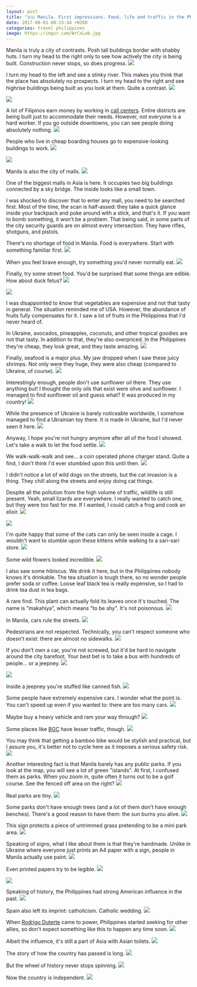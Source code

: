 ```yaml
---
layout: post
title: "🇵🇭 Manila. First impressions. Food, life and traffic in the Philippines"
date: 2017-08-01 00:23:44 +0200
categories: travel philippines
image: https://imgur.com/WrCxLwb.jpg
---
```


Manila is truly a city of contrasts. Posh tall buildings border with shabby
huts. I turn my head to the right only to see how actively the city is being
built. Construction never stops, so does progress.
<img src="https://imgur.com/WrCxLwb.jpg">

I turn my head to the left and see a stinky river. This makes you think that
the place has absolutely no prospects. I turn my head to the right and see
highrise buildings being built as you look at them. Quite a contrast.
<img src="https://imgur.com/RzknbqY.jpg">

<img src="https://imgur.com/JuJPHDp.jpg">

A lot of Filipinos earn money by working in [call
centers](https://en.wikipedia.org/wiki/Call_center_industry_in_the_Philippines).
Entire districts are being built just to accommodate their needs. However, not
everyone is a hard worker. If you go outside downtowns, you can see people doing
absolutely nothing.
<img src="/assets/images/i.png" data-echo="https://imgur.com/iUHtqkF.jpg">

People who live in cheap boarding houses go to expensive-looking buildings to
work.
<img src="/assets/images/i.png" data-echo="https://imgur.com/kVcjbTH.jpg">

<img src="/assets/images/i.png" data-echo="https://imgur.com/VWNzUTB.jpg">

Manila is also the city of malls.
<img src="/assets/images/i.png" data-echo="https://i.imgur.com/AYW1KOn.jpg">

One of the biggest malls in Asia is here. It occupies two big buildings
connected by a sky bridge. The inside looks like a small town.

I was shocked to discover that to enter any mall, you need to be searched
first. Most of the time, the scan is half-assed: they take a quick glance inside
your backpack and poke around with a stick, and that's it. If you want to bomb
something, it won't be a problem. That being said, in some parts of the city
security guards are on almost every intersection. They have rifles, shotguns,
and pistols.

There's no shortage of food in Manila. Food is everywhere. Start with something
familiar first.
<img src="/assets/images/i.png" data-echo="https://imgur.com/pxyp9Y6.jpg">

When you feel brave enough, try something you'd never normally eat.
<img src="/assets/images/i.png" data-echo="https://imgur.com/K5QQ54K.jpg">

Finally, try some street food. You'd be surprised that some things are
edible. How about duck fetus?
<img src="/assets/images/i.png" data-echo="https://imgur.com/S2ozWtG.jpg">

<img src="/assets/images/i.png" data-echo="https://imgur.com/5VaqZvD.jpg">

I was disappointed to know that vegetables are expensive and not that tasty in
general. The situation reminded me of USA. However, the abundance of fruits
fully compensates for it. I saw a lot of fruits in the Philippines that I'd
never heard of.

In Ukraine, avocados, pineapples, coconuts, and other tropical goodies are not
that tasty. In addition to that, they're also overpriced. In the Philippines
they're cheap, they look great, and they taste amazing.
<img src="/assets/images/i.png" data-echo="https://imgur.com/gocaI68.jpg">

Finally, seafood is a major plus. My jaw dropped when I saw these juicy shrimps.
Not only were they huge, they were also cheap (compared to Ukraine, of course).
<img src="/assets/images/i.png" data-echo="https://imgur.com/UFKESpM.jpg">

Interestingly enough, people don't use sunflower oil there. They use anything
but! I thought the only oils that exist were olive and sunflower. I managed to
find sunflower oil and guess what? It was produced in my country!
<img src="/assets/images/i.png" data-echo="https://imgur.com/2euJ60p.jpg">

While the presence of Ukraine is barely noticeable worldwide, I somehow managed
to find a Ukrainian toy there. It is made in Ukraine, but I'd never seen it
here.
<img src="/assets/images/i.png" data-echo="https://imgur.com/DMyUcMI.jpg">

Anyway, I hope you're not hungry anymore after all of the food I showed. Let's
take a walk to let the food settle.
<img src="/assets/images/i.png" data-echo="https://imgur.com/BE4FF2E.jpg">

We walk-walk-walk and see... a coin operated phone charger stand. Quite a find,
I don't think I'd ever stumbled upon this until then.
<img src="/assets/images/i.png" data-echo="https://imgur.com/7NiE1V1.jpg">

I didn't notice a lot of wild dogs on the streets, but the cat invasion is a
thing. They chill along the streets and enjoy doing cat things.

Despite all the pollution from the high volume of traffic, wildlife is still
present. Yeah, small lizards are everywhere. I really wanted to catch one, but
they were too fast for me. If I wanted, I could catch a frog and cook an elixir.
<img src="/assets/images/i.png" data-echo="https://imgur.com/5e1pofc.jpg">

<img src="/assets/images/i.png" data-echo="https://imgur.com/XVriDSH.jpg">

I'm quite happy that some of the cats can only be seen inside a cage. I wouldn't
want to stumble upon these kittens while walking to a sari-sari store.
<img src="/assets/images/i.png" data-echo="https://imgur.com/p9KnkLQ.jpg">

Some wild flowers looked incredible.
<img src="/assets/images/i.png" data-echo="https://imgur.com/6cgWgat.jpg">

I also saw some hibiscus. We drink it here, but in the Philippines nobody knows
it's drinkable. The tea situation is tough there, so no wonder people prefer
soda or coffee. Loose leaf black tea is really expensive, so I had to drink tea
dust in tea bags.

A rare find. This plant can actually fold its leaves once it's touched. The name
is "makahiya", which means "to be shy". It's not poisonous.
<img src="/assets/images/i.png" data-echo="https://imgur.com/VQQazkL.jpg">

In Manila, cars rule the streets.
<img src="/assets/images/i.png" data-echo="https://imgur.com/AhALyAE.jpg">

Pedestrians are not respected. Technically, you can't respect someone who
doesn't exist: there are almost no sidewalks.
<img src="/assets/images/i.png" data-echo="https://imgur.com/Damg0Kw.jpg">

If you don't own a car, you're not screwed, but it'd be hard to navigate around
the city barefoot. Your best bet is to take a bus with hundreds of people... or
a jeepney.
<img src="/assets/images/i.png" data-echo="https://imgur.com/hxQ9buP.jpg">

<img src="/assets/images/i.png" data-echo="https://imgur.com/7WqBNa1.jpg">

Inside a jeepney you're stuffed like canned fish.
<img src="/assets/images/i.png" data-echo="https://imgur.com/woTaDEy.jpg">

Some people have extremely expensive cars. I wonder what the point is. You can't
speed up even if you wanted to: there are too many cars.
<img src="/assets/images/i.png" data-echo="https://imgur.com/MTMDwWY.jpg">

Maybe buy a heavy vehicle and ram your way through?
<img src="/assets/images/i.png" data-echo="https://imgur.com/3Zb0nkn.jpg">

Some places like [BGC](https://en.wikipedia.org/wiki/Bonifacio_Global_City) have
lesser traffic, though.
<img src="/assets/images/i.png" data-echo="https://imgur.com/xGr1poU.jpg">

You may think that getting a bamboo bike would be stylish and practical, but I
assure you, it's better not to cycle here as it imposes a serious safety risk.
<img src="/assets/images/i.png" data-echo="https://imgur.com/axLGKtG.jpg">

Another interesting fact is that Manila barely has any public parks. If you look
at the map, you will see a lot of green "islands". At first, I confused them as
parks. When you zoom in, quite often it turns out to be a golf course. See the
fenced off area on the right?
<img src="/assets/images/i.png" data-echo="https://imgur.com/bqVxJn0.jpg">

Real parks are tiny.
<img src="/assets/images/i.png" data-echo="https://imgur.com/XaTZT50.jpg">

Some parks don't have enough trees (and a lot of them don't have enough
benches). There's a good reason to have them: the sun burns you alive.
<img src="/assets/images/i.png" data-echo="https://imgur.com/q1QnDcJ.jpg">

This sign protects a piece of untrimmed grass pretending to be a mini park area.
<img src="/assets/images/i.png" data-echo="https://imgur.com/yTfBOdI.jpg">

Speaking of signs, what I like about them is that they're handmade. Unlike in
Ukraine where everyone just prints an A4 paper with a sign, people in Manila
actually use paint.
<img src="/assets/images/i.png" data-echo="https://imgur.com/dIr8FOd.jpg">

Even printed papers try to be legible.
<img src="/assets/images/i.png" data-echo="https://imgur.com/Syv2KIq.jpg">

<img src="/assets/images/i.png" data-echo="https://imgur.com/F0IU0Qp.jpg">

Speaking of history, the Philippines had strong American influence in the past.
<img src="/assets/images/i.png" data-echo="https://imgur.com/0yf4las.jpg">

Spain also left its imprint: catholicism. Catholic wedding.
<img src="/assets/images/i.png" data-echo="https://imgur.com/rmdEGsU.jpg">

When [Rodrigo Duterte](https://en.wikipedia.org/wiki/Rodrigo_Duterte) came to
power, Philippines started seeking for other allies, so don't expect something
like this to happen any time soon.
<img src="/assets/images/i.png" data-echo="https://imgur.com/mOwmMnz.jpg">

Albeit the influence, it's still a part of Asia with Asian toilets.
<img src="/assets/images/i.png" data-echo="https://imgur.com/7XDeS0N.jpg">

The story of how the country has passed is long.
<img src="/assets/images/i.png" data-echo="https://imgur.com/4cWjc31.jpg">

But the wheel of history never stops spinning.
<img src="/assets/images/i.png" data-echo="https://imgur.com/H5EJfAs.jpg">

Now the country is independent.
<img src="/assets/images/i.png" data-echo="https://imgur.com/4Vjo7bs.jpg">
